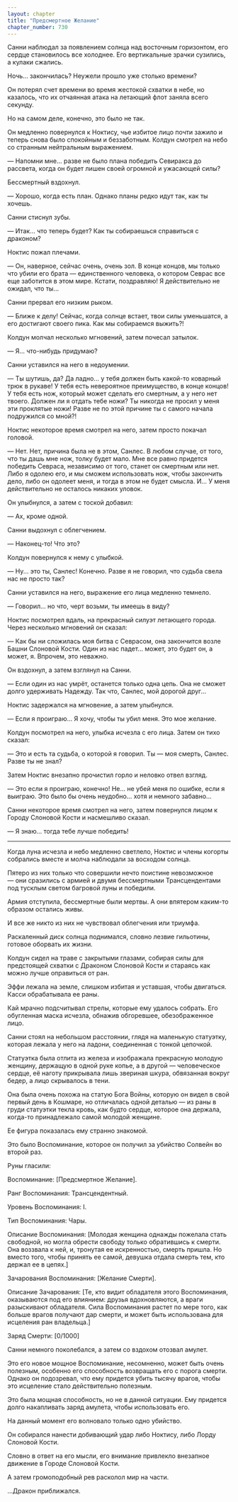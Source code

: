 ```yaml
---
layout: chapter
title: "Предсмертное Желание"
chapter_number: 730
---
```


Санни наблюдал за появлением солнца над восточным горизонтом, его сердце становилось все холоднее. Его вертикальные зрачки сузились, а кулаки сжались.

Ночь... закончилась? Неужели прошло уже столько времени?

Он потерял счет времени во время жестокой схватки в небе, но казалось, что их отчаянная атака на летающий флот заняла всего секунду.

Но на самом деле, конечно, это было не так.

Он медленно повернулся к Ноктису, чье избитое лицо почти зажило и теперь снова было спокойным и беззаботным. Колдун смотрел на небо со странным нейтральным выражением.

— Напомни мне... разве не было плана победить Севиракса до рассвета, когда он будет лишен своей огромной и ужасающей силы?

Бессмертный вздохнул.

— Хорошо, когда есть план. Однако планы редко идут так, как ты хочешь.

Санни стиснул зубы.

— Итак... что теперь будет? Как ты собираешься справиться с драконом?

Ноктис пожал плечами.

— Он, наверное, сейчас очень, очень зол. В конце концов, мы только что убили его брата — единственного человека, о котором Севрас все еще заботится в этом мире. Кстати, поздравляю! Я действительно не ожидал, что ты...

Санни прервал его низким рыком.

— Ближе к делу! Сейчас, когда солнце встает, твои силы уменьшатся, а его достигают своего пика. Как мы собираемся выжить?!

Колдун молчал несколько мгновений, затем почесал затылок.

— Я... что-нибудь придумаю?

Санни уставился на него в недоумении.

— Ты шутишь, да? Да ладно... у тебя должен быть какой-то коварный трюк в рукаве! У тебя есть невероятное преимущество, в конце концов! У тебя есть нож, который может сделать его смертным, а у него нет твоего. Должен ли я отдать тебе ножи? Ты никогда не просил у меня эти проклятые ножи! Разве не по этой причине ты с самого начала подружился со мной?!

Ноктис некоторое время смотрел на него, затем просто покачал головой.

— Нет. Нет, причина была не в этом, Санлес. В любом случае, от того, что ты дашь мне нож, толку будет мало. Мне все равно придется победить Севраса, независимо от того, станет он смертным или нет. Либо я одолею его, и мы сможем использовать нож, чтобы закончить дело, либо он одолеет меня, и тогда в этом не будет смысла. И... У меня действительно не осталось никаких уловок.

Он улыбнулся, а затем с тоской добавил:

— Ах, кроме одной.

Санни выдохнул с облегчением.

— Наконец-то! Что это?

Колдун повернулся к нему с улыбкой.

— Ну... это ты, Санлес! Конечно. Разве я не говорил, что судьба свела нас не просто так?

Санни уставился на него, выражение его лица медленно темнело.

— Говорил... но что, черт возьми, ты имеешь в виду?

Ноктис посмотрел вдаль, на прекрасный силуэт летающего города. Через несколько мгновений он сказал:

— Как бы ни сложилась моя битва с Севрасом, она закончится возле Башни Слоновой Кости. Один из нас падет... может, это будет он, а может, я. Впрочем, это неважно.

Он вздохнул, а затем взглянул на Санни.

— Если один из нас умрёт, останется только одна цепь. Она не сможет долго удерживать Надежду. Так что, Санлес, мой дорогой друг...

Ноктис задержался на мгновение, а затем улыбнулся.

— Если я проиграю... Я хочу, чтобы ты убил меня. Это мое желание.

Колдун посмотрел на него, улыбка исчезла с его лица. Затем он тихо сказал:

— Это и есть та судьба, о которой я говорил. Ты — моя смерть, Санлес. Разве ты не знал?

Затем Ноктис внезапно прочистил горло и неловко отвел взгляд.

— Это если я проиграю, конечно! Не... не убей меня по ошибке, если я выиграю. Это было бы очень неудобно... хотя и немного забавно...

Санни некоторое время смотрел на него, затем повернулся лицом к Городу Слоновой Кости и насмешливо сказал.

— Я знаю... тогда тебе лучше победить!

***

Когда луна исчезла и небо медленно светлело, Ноктис и члены когорты собрались вместе и молча наблюдали за восходом солнца.

Пятеро из них только что совершили нечто поистине невозможное — они сразились с армией и двумя бессмертными Трансцендентами под тусклым светом багровой луны и победили.

Армия отступила, бессмертные были мертвы. А они впятером каким-то образом остались живы.

И все же никто из них не чувствовал облегчения или триумфа.

Раскаленный диск солнца поднимался, словно лезвие гильотины, готовое оборвать их жизни.

Колдун сидел на траве с закрытыми глазами, собирая силы для предстоящей схватки с Драконом Слоновой Кости и стараясь как можно лучше оправиться от ран.

Эффи лежала на земле, слишком избитая и уставшая, чтобы двигаться. Касси обрабатывала ее раны.

Кай мрачно подсчитывал стрелы, которые ему удалось собрать. Его обугленная маска исчезла, обнажив обгоревшее, обезображенное лицо.

Санни стоял на небольшом расстоянии, глядя на маленькую статуэтку, которая лежала у него на ладони, соединенная с тонкой цепочкой.

Статуэтка была отлита из железа и изображала прекрасную молодую женщину, держащую в одной руке копье, а в другой — человеческое сердце, её наготу прикрывала лишь звериная шкура, обвязанная вокруг бедер, а лицо скрывалось в тени.

Она была очень похожа на статую Бога Войны, которую он видел в свой первый день в Кошмаре, но отличалась одной деталью — из раны в груди статуэтки текла кровь, как будто сердце, которое она держала, когда-то принадлежало самой молодой женщине.

Ее фигура показалась ему странно знакомой.

Это было Воспоминание, которое он получил за убийство Солвейн во второй раз.

Руны гласили:

Воспоминание: [Предсмертное Желание].

Ранг Воспоминания: Трансцендентный.

Уровень Воспоминания: I.

Тип Воспоминания: Чары.

Описание Воспоминания: [Молодая женщина однажды пожелала стать свободной, но могла обрести свободу только обратившись к смерти. Она воззвала к ней, и, тронутая ее искренностью, смерть пришла. Но вместо того, чтобы принять ее самой, девушка отдала смерть тем, кто держал ее в цепях.]

Зачарования Воспоминания: [Желание Смерти].

Описание Зачарования: [Те, кто видит обладателя этого Воспоминания, оказываются под его влиянием: друзья вдохновляются, а враги разыскивают обладателя. Сила Воспоминания растет по мере того, как больше врагов получают дар смерти, и может быть использована для исцеления ран владельца.]

Заряд Смерти: [0/1000]

Санни немного поколебался, а затем со вздохом отозвал амулет.

Это его новое мощное Воспоминание, несомненно, может быть очень полезным, особенно его способность возвращать его с порога смерти. Однако он подозревал, что ему придется убить тысячу врагов, чтобы это исцеление стало действительно полезным.

Это была мощная способность, но не в данной ситуации. Ему придется долго накапливать заряд амулета, чтобы использовать его.

На данный момент его волновало только одно убийство.

Он собирался нанести добивающий удар либо Ноктису, либо Лорду Слоновой Кости.

Словно в ответ на его мысли, его внимание привлекло внезапное движение в Городе Слоновой Кости.

А затем громоподобный рев расколол мир на части.

...Дракон приближался.